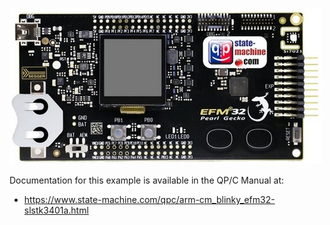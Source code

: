 ![STM32 EFM32-SLSTK3401A](../../../doxygen/images/bd_EFM32-SLSTK3401A.jpg)

Documentation for this example is available in the QP/C Manual at:

- https://www.state-machine.com/qpc/arm-cm_blinky_efm32-slstk3401a.html
